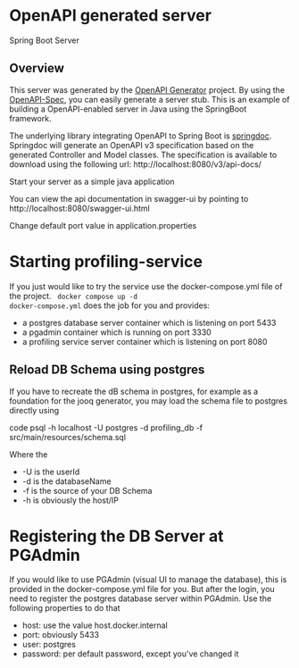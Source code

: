 # OpenAPI generated server

Spring Boot Server

## Overview
This server was generated by the [OpenAPI Generator](https://openapi-generator.tech) project.
By using the [OpenAPI-Spec](https://openapis.org), you can easily generate a server stub.
This is an example of building a OpenAPI-enabled server in Java using the SpringBoot framework.

The underlying library integrating OpenAPI to Spring Boot is [springdoc](https://springdoc.org).
Springdoc will generate an OpenAPI v3 specification based on the generated Controller and Model classes.
The specification is available to download using the following url:
http://localhost:8080/v3/api-docs/

Start your server as a simple java application

You can view the api documentation in swagger-ui by pointing to
http://localhost:8080/swagger-ui.html

Change default port value in application.properties

# Starting profiling-service 
If you just would like to try the service use the docker-compose.yml file of the project. 
<code> docker compose up -d docker-compose.yml</code> 
does the job for you and provides:

* a postgres database server container which is listening on port 5433
* a pgadmin container which is running on port 3330
* a profiling service server container which is listening on port 8080

## Reload DB Schema using postgres
If you have to recreate the dB schema in postgres, for example as a foundation for the jooq generator, 
you may load the schema file to postgres directly using 

code psql -h localhost -U postgres -d profiling_db -f src/main/resources/schema.sql    

Where the 
* -U is the userId
* -d is the databaseName
* -f is the source of your DB Schema
* -h is obviously the host/IP

# Registering the DB Server at PGAdmin
If you would like to use PGAdmin (visual UI to manage the database), this is provided in the docker-compose.yml file for you. But after the login, you need to register the postgres database server within PGAdmin. 
Use the following properties to do that

* host: use the value host.docker.internal 
* port: obviously 5433
* user: postgres 
* password: per default password, except you've changed it